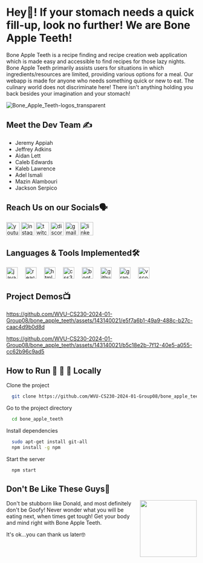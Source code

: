 
# Hey👋! If your stomach needs a quick fill-up, look no further! We are Bone Apple Teeth!



Bone Apple Teeth is a recipe finding and recipe creation web application which is made easy and accessible to find recipes for those lazy nights. Bone Apple Teeth primarily assists users for situations in which ingredients/resources are limited, providing various options for a meal. Our webapp is made for anyone who needs something quick or new to eat. The culinary world does not discriminate here! There isn't anything holding you back besides your imagination and your stomach!







![Bone_Apple_Teeth-logos_transparent](https://github.com/WVU-CS230-2024-01-Group08/bone_apple_teeth/assets/156378900/5cdea582-11f4-4120-8827-19a9998cc789)

## Meet the Dev Team ✍️

- Jeremy Appiah
- Jeffrey Adkins
- Aidan Lett
- Caleb Edwards
- Kaleb Lawrence
- Adel Ismali
- Mazin Alambouri
- Jackson Serpico


## Reach Us on our Socials🗣️


<div align="left">
  <img src="https://img.shields.io/static/v1?message=Youtube&logo=youtube&label=&color=FF0000&logoColor=white&labelColor=&style=for-the-badge" height="35" alt="youtube logo"  />
  <img src="https://img.shields.io/static/v1?message=Instagram&logo=instagram&label=&color=E4405F&logoColor=white&labelColor=&style=for-the-badge" height="35" alt="instagram logo"  />
  <img src="https://img.shields.io/static/v1?message=Twitch&logo=twitch&label=&color=9146FF&logoColor=white&labelColor=&style=for-the-badge" height="35" alt="twitch logo"  />
  <img src="https://img.shields.io/static/v1?message=Discord&logo=discord&label=&color=7289DA&logoColor=white&labelColor=&style=for-the-badge" height="35" alt="discord logo"  />
  <img src="https://img.shields.io/static/v1?message=Gmail&logo=gmail&label=&color=D14836&logoColor=white&labelColor=&style=for-the-badge" height="35" alt="gmail logo"  />
  <img src="https://img.shields.io/static/v1?message=LinkedIn&logo=linkedin&label=&color=0077B5&logoColor=white&labelColor=&style=for-the-badge" height="35" alt="linkedin logo"  />
</div>

###
## Languages & Tools Implemented🛠 


<div align="left">
  <img src="https://cdn.jsdelivr.net/gh/devicons/devicon/icons/javascript/javascript-original.svg" height="30" alt="javascript logo"  />
  <img width="12" />
  <img src="https://cdn.jsdelivr.net/gh/devicons/devicon/icons/react/react-original.svg" height="30" alt="react logo"  />
  <img width="12" />
  <img src="https://cdn.jsdelivr.net/gh/devicons/devicon/icons/html5/html5-original.svg" height="30" alt="html5 logo"  />
  <img width="12" />
  <img src="https://cdn.jsdelivr.net/gh/devicons/devicon/icons/css3/css3-original.svg" height="30" alt="css3 logo"  />
  <img width="12" />
  <img src="https://cdn.jsdelivr.net/gh/devicons/devicon/icons/bootstrap/bootstrap-original.svg" height="30" alt="bootstrap logo"  />
  <img width="12" />
  <img src="https://cdn.jsdelivr.net/gh/devicons/devicon/icons/github/github-original.svg" height="30" alt="github logo"  />
  <img width="12" />
  <img src="https://cdn.jsdelivr.net/gh/devicons/devicon/icons/graphql/graphql-plain.svg" height="30" alt="graphql logo"  />
  <img width="12" />
  <img src="https://cdn.jsdelivr.net/gh/devicons/devicon/icons/vscode/vscode-original.svg" height="30" alt="vscode logo"  />
</div>

###





## Project Demos📺


https://github.com/WVU-CS230-2024-01-Group08/bone_apple_teeth/assets/143140021/e5f7a6b1-49a9-488c-b27c-caac4d9b0d8d



https://github.com/WVU-CS230-2024-01-Group08/bone_apple_teeth/assets/143140021/b5c18e2b-7f12-40e5-a055-cc62b96c9ad5





## How to Run 🦴 🍎 🦷 Locally

Clone the project

```bash
  git clone https://github.com/WVU-CS230-2024-01-Group08/bone_apple_teeth.git
```

Go to the project directory

```bash
  cd bone_apple_teeth
```

Install dependencies

```bash
  sudo apt-get install git-all
  npm install -g npm
```

Start the server

```bash
  npm start
```


## Don't Be Like These Guys🙈
<img align="right" height="150" src="https://gifdb.com/images/high/i-m-hungry-crying-goofy-and-donald-2cxmz5m4oh0s97cj.gif"  />

Don't be stubborn like Donald, and most definitely don't be Goofy! Never wonder what you will be eating next, when times get tough! Get your body and mind right with Bone Apple Teeth. 

It's ok...you can thank us later🤓


